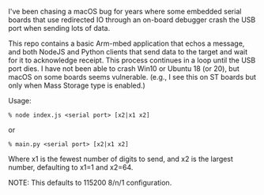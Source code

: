 I've been chasing a macOS bug for years where some embedded serial boards that use redirected IO through an on-board debugger crash the USB port when sending lots of data.

This repo contains a basic Arm-mbed application that echos a message, and both NodeJS and Python clients that send data to the target and wait for it to acknowledge receipt. This process continues in a loop until the USB port dies. I have not been able to crash Win10 or Ubuntu 18 (or 20), but macOS on some boards seems vulnerable. (e.g., I see this on ST boards but only when Mass Storage type is enabled.)

Usage:

```
% node index.js <serial port> [x2|x1 x2]
```

or

```
% main.py <serial port> [x2|x1 x2]
```

Where x1 is the fewest number of digits to send, and x2 is the largest number, defaulting to x1=1 and x2=64.

NOTE: This defaults to 115200 8/n/1 configuration.
